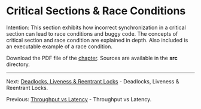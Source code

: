 # Critical Sections & Race Conditions

Intention: This section exhibits how incorrect synchronization in a critical section can lead to race conditions and 
buggy code. The concepts of critical section and race condition are explained in depth. Also included is 
an executable example of a race condition.

Download the PDF file of the [chapter](chapter_8.pdf). Sources are available in the <b>src</b> directory. 


<hr>

Next: [Deadlocks, Liveness & Reentrant Locks](chapter_9.md "Deadlocks, Liveness & Reentrant Locks") - 
Deadlocks, Liveness & Reentrant Locks.

Previous: [Throughput vs Latency](chapter_7.md "Throughput vs Latency") - Throughput vs Latency.